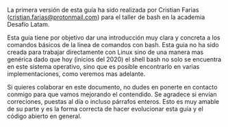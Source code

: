 La primera versión de esta guía ha sido realizada por Cristian Farias (cristian.farias@protonmail.com) para el taller de bash en la academia Desafío Latam.  

Esta guía tiene por objetivo dar una introducción muy clara y concreta a los comandos básicos de la linea de comandos con bash.  Esta guia no ha sido creada para trabajar directamente con Linux sino de una manera mas genérica dado que hoy (inicios del 2020) el shell bash no solo se encuentra en este sistema operativo, sino que es posible encontrarlo en varias implementaciones, como veremos mas adelante.

Si quieres colaborar en este documento, no dudes en ponerte en contacto conmigo para que vamos mejorando el contendido. Se agradece si envían correciones, puestas al día o incluso párrafos enteros. Esto es muy amable de su parte y es la forma correcta de hacer evolucionar esta guía y el código abierto en general.
